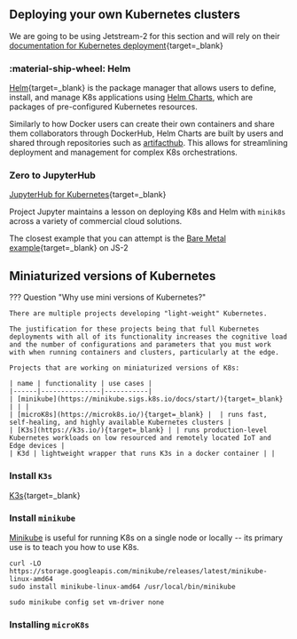 
## Deploying your own Kubernetes clusters

We are going to be using Jetstream-2 for this section and will rely on their [documentation for Kubernetes deployment](https://docs.jetstream-cloud.org/general/kubernetes/){target=_blank}

### :material-ship-wheel: Helm

[Helm](https://helm.sh/){target=_blank} is the package manager that allows users to define, install, and manage K8s applications using [Helm Charts](https://helm.sh/docs/topics/charts/), which are packages of pre-configured Kubernetes resources.

Similarly to how Docker users can create their own containers and share them collaborators through DockerHub, Helm Charts are built by users and shared through repositories such as [artifacthub](https://artifacthub.io/). This allows for streamlining deployment and management for complex K8s orchestrations.

### Zero to JupyterHub

[JupyterHub for Kubernetes](https://zero-to-jupyterhub.readthedocs.io/en/latest/index.html){target=_blank}

Project Jupyter maintains a lesson on deploying K8s and Helm with `minik8s` across a variety of commercial cloud solutions.

The closest example that you can attempt is the [Bare Metal example](https://zero-to-jupyterhub.readthedocs.io/en/latest/kubernetes/other-infrastructure/step-zero-microk8s.html){target=_blank} on JS-2

## Miniaturized versions of Kubernetes

??? Question "Why use mini versions of Kubernetes?"

    There are multiple projects developing "light-weight" Kubernetes.

    The justification for these projects being that full Kubernetes deployments with all of its functionality increases the cognitive load and the number of configurations and parameters that you must work with when running containers and clusters, particularly at the edge.

    Projects that are working on miniaturized versions of K8s:

    | name | functionality | use cases | 
    |------|---------------|-----------|
    | [minikube](https://minikube.sigs.k8s.io/docs/start/){target=_blank} | | |
    | [microK8s](https://microk8s.io/){target=_blank} |  | runs fast, self-healing, and highly available Kubernetes clusters |    
    | [K3s](https://k3s.io/){target=_blank} | | runs production-level Kubernetes workloads on low resourced and remotely located IoT and Edge devices |
    | K3d | lightweight wrapper that runs K3s in a docker container | |

### Install `K3s`

[K3s](){target=_blank}

### Install `minikube`

[Minikube](https://minikube.sigs.k8s.io/docs/start/) is useful for running K8s on a single node or locally -- its primary use is to teach you how to use K8s.

```
curl -LO https://storage.googleapis.com/minikube/releases/latest/minikube-linux-amd64
sudo install minikube-linux-amd64 /usr/local/bin/minikube

sudo minikube config set vm-driver none
```

### Installing `microK8s`